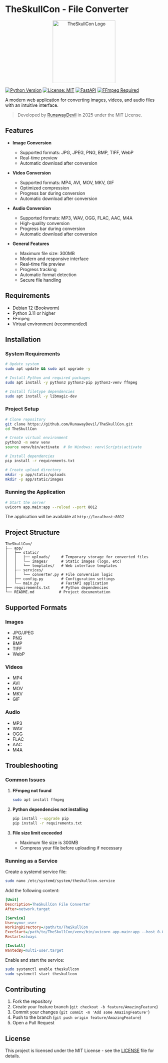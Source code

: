# TheSkullCon - File Converter

<div align="center">
  <img src="https://i.ibb.co/3YR3V6zx/logo-2.png" alt="TheSkullCon Logo" width="200">
</div>

[![Python Version](https://img.shields.io/badge/python-3.11+-blue.svg)](https://www.python.org/downloads/)
[![License: MIT](https://img.shields.io/badge/License-MIT-yellow.svg)](https://opensource.org/licenses/MIT)
[![FastAPI](https://img.shields.io/badge/FastAPI-0.104.1-green.svg)](https://fastapi.tiangolo.com/)
[![FFmpeg Required](https://img.shields.io/badge/FFmpeg-Required-orange.svg)](https://ffmpeg.org/)

A modern web application for converting images, videos, and audio files with an intuitive interface.

> Developed by [RunawayDevil](https://github.com/RunawayDevil) in 2025 under the MIT License.

## Features

- **Image Conversion**
  - Supported formats: JPG, JPEG, PNG, BMP, TIFF, WebP
  - Real-time preview
  - Automatic download after conversion

- **Video Conversion**
  - Supported formats: MP4, AVI, MOV, MKV, GIF
  - Optimized compression
  - Progress bar during conversion
  - Automatic download after conversion

- **Audio Conversion**
  - Supported formats: MP3, WAV, OGG, FLAC, AAC, M4A
  - High-quality conversion
  - Progress bar during conversion
  - Automatic download after conversion

- **General Features**
  - Maximum file size: 300MB
  - Modern and responsive interface
  - Real-time file preview
  - Progress tracking
  - Automatic format detection
  - Secure file handling

## Requirements

- Debian 12 (Bookworm)
- Python 3.11 or higher
- FFmpeg
- Virtual environment (recommended)

## Installation

### System Requirements
```bash
# Update system
sudo apt update && sudo apt upgrade -y

# Install Python and required packages
sudo apt install -y python3 python3-pip python3-venv ffmpeg

# Install filetype dependencies
sudo apt install -y libmagic-dev
```

### Project Setup
```bash
# Clone repository
git clone https://github.com/RunawayDevil/TheSkullCon.git
cd TheSkullCon

# Create virtual environment
python3 -m venv venv
source venv/bin/activate  # On Windows: venv\Scripts\activate

# Install dependencies
pip install -r requirements.txt

# Create upload directory
mkdir -p app/static/uploads
mkdir -p app/static/images
```

### Running the Application
```bash
# Start the server
uvicorn app.main:app --reload --port 8012
```

The application will be available at `http://localhost:8012`

## Project Structure

```
TheSkullCon/
├── app/
│   ├── static/
│   │   ├── uploads/     # Temporary storage for converted files
│   │   └── images/      # Static images (logo, etc)
│   │   └── templates/   # Web interface templates
│   ├── services/
│   │   └── converter.py # File conversion logic
│   ├── config.py        # Configuration settings
│   └── main.py          # FastAPI application
├── requirements.txt     # Python dependencies
└── README.md           # Project documentation
```

## Supported Formats

### Images
- JPG/JPEG
- PNG
- BMP
- TIFF
- WebP

### Videos
- MP4
- AVI
- MOV
- MKV
- GIF

### Audio
- MP3
- WAV
- OGG
- FLAC
- AAC
- M4A

## Troubleshooting

### Common Issues

1. **FFmpeg not found**
   ```bash
   sudo apt install ffmpeg
   ```

2. **Python dependencies not installing**
   ```bash
   pip install --upgrade pip
   pip install -r requirements.txt
   ```

3. **File size limit exceeded**
   - Maximum file size is 300MB
   - Compress your file before uploading if necessary

### Running as a Service

Create a systemd service file:
```bash
sudo nano /etc/systemd/system/theskullcon.service
```

Add the following content:
```ini
[Unit]
Description=TheSkullCon File Converter
After=network.target

[Service]
User=your_user
WorkingDirectory=/path/to/TheSkullCon
ExecStart=/path/to/TheSkullCon/venv/bin/uvicorn app.main:app --host 0.0.0.0 --port 8012
Restart=always

[Install]
WantedBy=multi-user.target
```

Enable and start the service:
```bash
sudo systemctl enable theskullcon
sudo systemctl start theskullcon
```

## Contributing

1. Fork the repository
2. Create your feature branch (`git checkout -b feature/AmazingFeature`)
3. Commit your changes (`git commit -m 'Add some AmazingFeature'`)
4. Push to the branch (`git push origin feature/AmazingFeature`)
5. Open a Pull Request

## License

This project is licensed under the MIT License - see the [LICENSE](LICENSE) file for details. 
